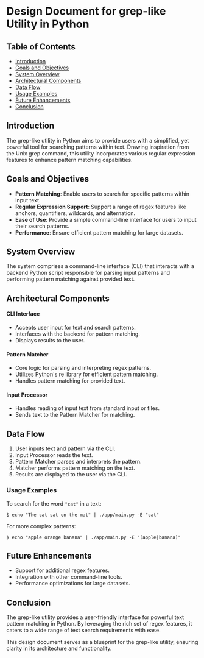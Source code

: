 
# Design Document for grep-like Utility in Python

## Table of Contents
* [Introduction](#Introduction)
* [Goals and Objectives](#Goals-and-Objectives)
* [System Overview](#System-Overview)
* [Architectural Components](#Architectural-Components)
* [Data Flow](#Data-Flow)
* [Usage Examples](#Usage-Examples)
* [Future Enhancements](#Future-Enhancements)
* [Conclusion](#Conclusion)

## Introduction
The grep-like utility in Python aims to provide users with a simplified, yet powerful tool for searching patterns within text. Drawing inspiration from the Unix grep command, this utility incorporates various regular expression features to enhance pattern matching capabilities.

## Goals and Objectives
* **Pattern Matching**: Enable users to search for specific patterns within input text.
* **Regular Expression Support**: Support a range of regex features like anchors, quantifiers, wildcards, and alternation.
* **Ease of Use**: Provide a simple command-line interface for users to input their search patterns.
* **Performance**: Ensure efficient pattern matching for large datasets.

## System Overview
The system comprises a command-line interface (CLI) that interacts with a backend Python script responsible for parsing input patterns and performing pattern matching against provided text.

## Architectural Components

#### CLI Interface
* Accepts user input for text and search patterns.
* Interfaces with the backend for pattern matching.
* Displays results to the user.

#### Pattern Matcher
* Core logic for parsing and interpreting regex patterns.
* Utilizes Python's re library for efficient pattern matching.
* Handles pattern matching for provided text.

#### Input Processor
* Handles reading of input text from standard input or files.
* Sends text to the Pattern Matcher for matching.

## Data Flow
1. User inputs text and pattern via the CLI.
2. Input Processor reads the text.
3. Pattern Matcher parses and interprets the pattern.
4. Matcher performs pattern matching on the text.
5. Results are displayed to the user via the CLI.

### Usage Examples
To search for the word `"cat"` in a text:

```
$ echo "The cat sat on the mat" | ./app/main.py -E "cat"
```

For more complex patterns:

```
$ echo "apple orange banana" | ./app/main.py -E "(apple|banana)"
```

## Future Enhancements
* Support for additional regex features.
* Integration with other command-line tools.
* Performance optimizations for large datasets.


## Conclusion
The grep-like utility provides a user-friendly interface for powerful text pattern matching in Python. By leveraging the rich set of regex features, it caters to a wide range of text search requirements with ease.

This design document serves as a blueprint for the grep-like utility, ensuring clarity in its architecture and functionality.